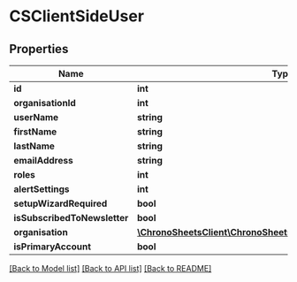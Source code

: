# CSClientSideUser

## Properties
Name | Type | Description | Notes
------------ | ------------- | ------------- | -------------
**id** | **int** |  | [optional] 
**organisationId** | **int** |  | [optional] 
**userName** | **string** |  | [optional] 
**firstName** | **string** |  | [optional] 
**lastName** | **string** |  | [optional] 
**emailAddress** | **string** |  | [optional] 
**roles** | **int** |  | [optional] 
**alertSettings** | **int** |  | [optional] 
**setupWizardRequired** | **bool** |  | [optional] 
**isSubscribedToNewsletter** | **bool** |  | [optional] 
**organisation** | [**\ChronoSheetsClient\ChronoSheetsClientLibModel\CSOrganisation**](CSOrganisation.md) |  | [optional] 
**isPrimaryAccount** | **bool** |  | [optional] 

[[Back to Model list]](../README.md#documentation-for-models) [[Back to API list]](../README.md#documentation-for-api-endpoints) [[Back to README]](../README.md)


